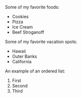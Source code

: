 Some of my favorite foods:
* Cookies
* Pizza
* Ice Cream
* Beef Stroganoff

Some of my favorite vacation spots:
- Hawaii
- Outer Banks
- California

An example of an ordered list:
1. First
2. Second
3. Third
